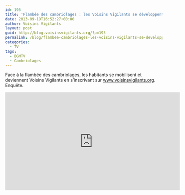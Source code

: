 ```yaml
---
id: 195
title: 'Flambée des cambriolages : les Voisins Vigilants se développent'
date: 2013-09-19T16:52:27+00:00
author: Voisins Vigilants
layout: post
guid: http://blog.voisinsvigilants.org/?p=195
permalink: /blog/flambee-cambriolages-les-voisins-vigilants-se-developpent/
categories:
  - TV
tags:
  - BGMTV
  - Cambriolages
---
```

Face à la flambée des cambriolages, les habitants se mobilisent et deviennent Voisins Vigilants en s&rsquo;inscrivant sur www.voisinsvigilants.org. Enquête.

<iframe width="560" height="315" src="https://www.youtube.com/embed/JXa16hL432A" frameborder="0" allow="accelerometer; autoplay; encrypted-media; gyroscope; picture-in-picture" allowfullscreen></iframe>
